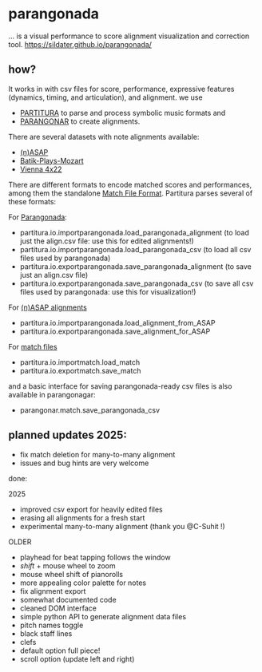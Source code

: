 # parangonada
... is a visual performance to score alignment visualization and correction tool.
https://sildater.github.io/parangonada/

## how?
It works in with csv files for score, performance, expressive features (dynamics, timing, and articulation), and alignment.
we use 
* [PARTITURA](https://github.com/CPJKU/partitura/tree/master)
to parse and process symbolic music formats and 
* [PARANGONAR](https://github.com/sildater/parangonar)
to create alignments.

There are several datasets with note alignments available:
- [(n)ASAP](https://github.com/CPJKU/asap-dataset)
- [Batik-Plays-Mozart](https://github.com/huispaty/batik_plays_mozart)
- [Vienna 4x22](https://github.com/CPJKU/vienna4x22)

There are different formats to encode matched scores and performances, among them the standalone [Match File Format](https://cpjku.github.io/docs/match/specification/). Partitura parses several of these formats:


For [Parangonada](https://sildater.github.io/parangonada/):
- partitura.io.importparangonada.load_parangonada_alignment (to load just the align.csv file: use this for edited alignments!)
- partitura.io.importparangonada.load_parangonada_csv (to load all csv files used by parangonada)
- partitura.io.exportparangonada.save_parangonada_alignment (to save just an align.csv file)
- partitura.io.exportparangonada.save_parangonada_csv (to save all csv files used by parangonada: use this for visualization!)

For [(n)ASAP alignments](https://github.com/CPJKU/asap-dataset)
- partitura.io.importparangonada.load_alignment_from_ASAP
- partitura.io.exportparangonada.save_alignment_for_ASAP

For [match files](https://cpjku.github.io/matchfile/)
- partitura.io.importmatch.load_match
- partitura.io.exportmatch.save_match

and a basic interface for saving parangonada-ready csv files is also available in parangonagar:
- parangonar.match.save_parangonada_csv

## planned updates 2025:

* fix match deletion for many-to-many alignment
* issues and bug hints are very welcome


done:

2025
* improved csv export for heavily edited files
* erasing all alignments for a fresh start
* experimental many-to-many alignment (thank you @C-Suhit !)

  
OLDER
* playhead for beat tapping follows the window
* *shift* + mouse wheel to zoom
* mouse wheel shift of pianorolls
* more appealing color palette for notes
* fix alignment export
* somewhat documented code
* cleaned DOM interface
* simple python API to generate alignment data files
* pitch names toggle
* black staff lines
* clefs
* default option full piece!
* scroll option (update left and right)
